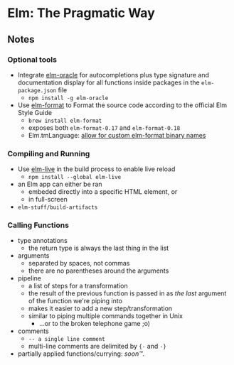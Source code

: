 # Elm: The Pragmatic Way

## Notes

### Optional tools

  * Integrate [elm-oracle][elm-oracle] for autocompletions plus type signature and documentation display for all functions inside packages in the `elm-package.json` file
    - `npm install -g elm-oracle`
  * Use [elm-format][elm-format] to Format the source code according to the official Elm Style Guide
    - `brew install elm-format`
    - exposes both `elm-format-0.17` and `elm-format-0.18`
    - Elm.tmLanguage: [allow for custom elm-format binary names](https://github.com/elm-community/Elm.tmLanguage/pull/15) 

### Compiling and Running

  * Use [elm-live] in the build process to enable live reload
    - `npm install --global elm-live`
  * an Elm app can either be ran
    - embeded directly into a specific HTML element, or
    - in full-screen
  * `elm-stuff/build-artifacts`

### Calling Functions

  * type annotations
    - the return type is always the last thing in the list
  * arguments
    - separated by spaces, not commas
    - there are no parentheses around the arguments
  * pipeline
    - a list of steps for a transformation
    - the result of the previous function is passed in as _the last_ argument of the function we're piping into
    - makes it easier to add a new step/transformation
    - similar to piping multiple commands together in Unix
      + …or to the broken telephone game ;o)
  * comments
    - `-- a single line comment`
    - multi-line comments are delimited by `{-` and `-}`
  * partially applied functions/currying: _soon™_.



  [elm-format]: https://github.com/avh4/elm-format
  [elm-live]: https://github.com/tomekwi/elm-live
  [elm-oracle]: https://www.npmjs.com/package/elm-oracle

